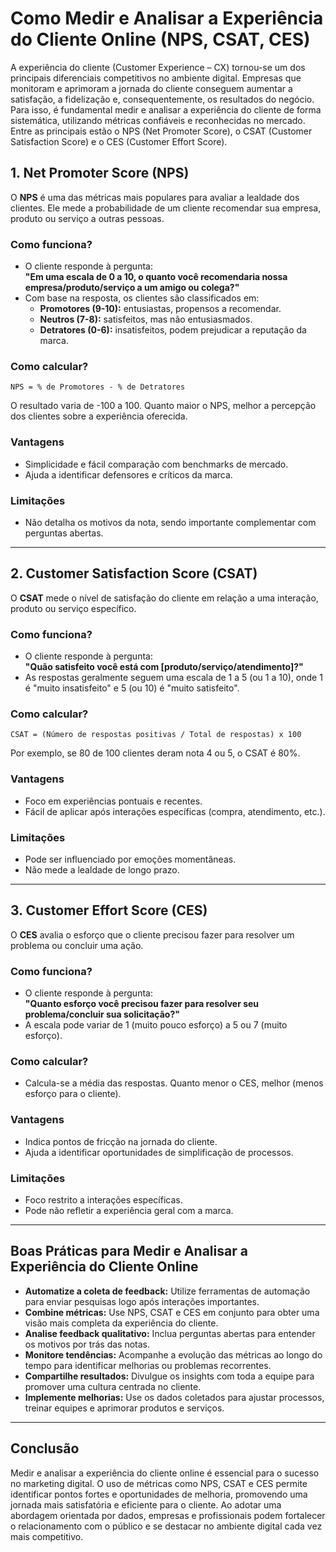 # Como Medir e Analisar a Experiência do Cliente Online (NPS, CSAT, CES)

A experiência do cliente (Customer Experience – CX) tornou-se um dos principais diferenciais competitivos no ambiente digital. Empresas que monitoram e aprimoram a jornada do cliente conseguem aumentar a satisfação, a fidelização e, consequentemente, os resultados do negócio. Para isso, é fundamental medir e analisar a experiência do cliente de forma sistemática, utilizando métricas confiáveis e reconhecidas no mercado. Entre as principais estão o NPS (Net Promoter Score), o CSAT (Customer Satisfaction Score) e o CES (Customer Effort Score).

## 1. Net Promoter Score (NPS)

O **NPS** é uma das métricas mais populares para avaliar a lealdade dos clientes. Ele mede a probabilidade de um cliente recomendar sua empresa, produto ou serviço a outras pessoas.

### Como funciona?

- O cliente responde à pergunta:  
  **"Em uma escala de 0 a 10, o quanto você recomendaria nossa empresa/produto/serviço a um amigo ou colega?"**
- Com base na resposta, os clientes são classificados em:
  - **Promotores (9-10):** entusiastas, propensos a recomendar.
  - **Neutros (7-8):** satisfeitos, mas não entusiasmados.
  - **Detratores (0-6):** insatisfeitos, podem prejudicar a reputação da marca.

### Como calcular?

```
NPS = % de Promotores - % de Detratores
```

O resultado varia de -100 a 100. Quanto maior o NPS, melhor a percepção dos clientes sobre a experiência oferecida.

### Vantagens

- Simplicidade e fácil comparação com benchmarks de mercado.
- Ajuda a identificar defensores e críticos da marca.

### Limitações

- Não detalha os motivos da nota, sendo importante complementar com perguntas abertas.

---

## 2. Customer Satisfaction Score (CSAT)

O **CSAT** mede o nível de satisfação do cliente em relação a uma interação, produto ou serviço específico.

### Como funciona?

- O cliente responde à pergunta:  
  **"Quão satisfeito você está com [produto/serviço/atendimento]?"**
- As respostas geralmente seguem uma escala de 1 a 5 (ou 1 a 10), onde 1 é "muito insatisfeito" e 5 (ou 10) é "muito satisfeito".

### Como calcular?

```
CSAT = (Número de respostas positivas / Total de respostas) x 100
```

Por exemplo, se 80 de 100 clientes deram nota 4 ou 5, o CSAT é 80%.

### Vantagens

- Foco em experiências pontuais e recentes.
- Fácil de aplicar após interações específicas (compra, atendimento, etc.).

### Limitações

- Pode ser influenciado por emoções momentâneas.
- Não mede a lealdade de longo prazo.

---

## 3. Customer Effort Score (CES)

O **CES** avalia o esforço que o cliente precisou fazer para resolver um problema ou concluir uma ação.

### Como funciona?

- O cliente responde à pergunta:  
  **"Quanto esforço você precisou fazer para resolver seu problema/concluir sua solicitação?"**
- A escala pode variar de 1 (muito pouco esforço) a 5 ou 7 (muito esforço).

### Como calcular?

- Calcula-se a média das respostas. Quanto menor o CES, melhor (menos esforço para o cliente).

### Vantagens

- Indica pontos de fricção na jornada do cliente.
- Ajuda a identificar oportunidades de simplificação de processos.

### Limitações

- Foco restrito a interações específicas.
- Pode não refletir a experiência geral com a marca.

---

## Boas Práticas para Medir e Analisar a Experiência do Cliente Online

- **Automatize a coleta de feedback:** Utilize ferramentas de automação para enviar pesquisas logo após interações importantes.
- **Combine métricas:** Use NPS, CSAT e CES em conjunto para obter uma visão mais completa da experiência do cliente.
- **Analise feedback qualitativo:** Inclua perguntas abertas para entender os motivos por trás das notas.
- **Monitore tendências:** Acompanhe a evolução das métricas ao longo do tempo para identificar melhorias ou problemas recorrentes.
- **Compartilhe resultados:** Divulgue os insights com toda a equipe para promover uma cultura centrada no cliente.
- **Implemente melhorias:** Use os dados coletados para ajustar processos, treinar equipes e aprimorar produtos e serviços.

---

## Conclusão

Medir e analisar a experiência do cliente online é essencial para o sucesso no marketing digital. O uso de métricas como NPS, CSAT e CES permite identificar pontos fortes e oportunidades de melhoria, promovendo uma jornada mais satisfatória e eficiente para o cliente. Ao adotar uma abordagem orientada por dados, empresas e profissionais podem fortalecer o relacionamento com o público e se destacar no ambiente digital cada vez mais competitivo.